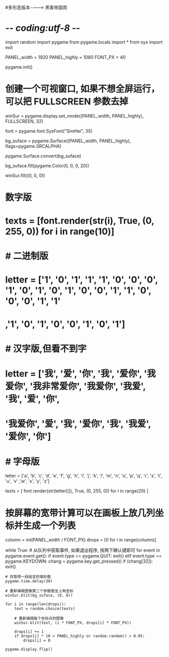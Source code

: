#多形态版本----> 黑客帝国雨

# -*- coding:utf-8 -*-
import random
import pygame
from pygame.locals import *
from sys import exit

PANEL_width = 1920
PANEL_highly = 1080
FONT_PX = 40

pygame.init()

# 创建一个可视窗口, 如果不想全屏运行，可以把 FULLSCREEN 参数去掉
winSur = pygame.display.set_mode((PANEL_width, PANEL_highly), FULLSCREEN, 32)

font = pygame.font.SysFont("SimHei", 35)

bg_suface = pygame.Surface((PANEL_width, PANEL_highly), flags=pygame.SRCALPHA)

pygame.Surface.convert(bg_suface)

bg_suface.fill(pygame.Color(0, 0, 0, 20))

winSur.fill((0, 0, 0))

# 数字版
# texts = [font.render(str(i), True, (0, 255, 0)) for i in range(10)]

# # 二进制版
# letter = ['1', '0', '1', '1', '1', '0', '0', '0', '1', '0', '1', '0', '1', '0', '0', '1', '1', '0', '0', '0', '1', '1'
#           ,'1', '0', '1', '0', '0', '1', '0', '1']

# # 汉字版,但看不到字
# letter = ['我', '爱', '你', '我', '爱你', '我爱你', '我非常爱你', '我爱你', '我爱', '我', '爱', '你',
#           '我爱你', '爱', '我', '爱你', '我', '我爱', '爱你', '你']
#
# #  字母版
letter = ['a', 'b', 'c', 'd', 'e', 'f', 'g', 'h', 'i', 'j', 'k', 'l', 'm', 'n', 'o', 'p', 'q', 'r', 's', 't', 'u', 'v'
          ,'w', 'x', 'y', 'z']

texts = [
    font.render(str(letter[i]), True, (0, 255, 0)) for i in range(20)
]

# 按屏幕的宽带计算可以在画板上放几列坐标并生成一个列表
column = int(PANEL_width / FONT_PX)
drops = [0 for i in range(column)]

while True:
    # 从队列中获取事件, 如果退出程序, 按两下确认键即可
    for event in pygame.event.get():
        if event.type == pygame.QUIT:
            exit()
        elif event.type == pygame.KEYDOWN:
            chang = pygame.key.get_pressed()
            if (chang[32]):
                exit()

    # 将暂停一段给定的毫秒数
    pygame.time.delay(30)

    # 重新编辑图像第二个参数是坐上角坐标
    winSur.blit(bg_suface, (0, 0))

    for i in range(len(drops)):
        text = random.choice(texts)

        # 重新编辑每个坐标点的图像
        winSur.blit(text, (i * FONT_PX, drops[i] * FONT_PX))

        drops[i] += 1
        if drops[i] * 10 > PANEL_highly or random.random() > 0.95:
            drops[i] = 0

    pygame.display.flip()
